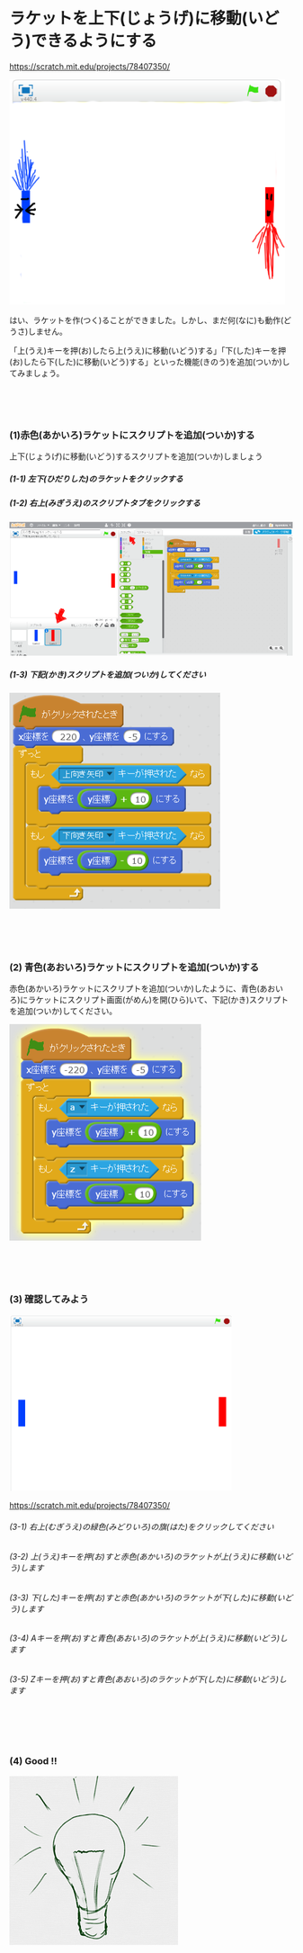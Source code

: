 # ラケットを上下(じょうげ)に移動(いどう)できるようにする

https://scratch.mit.edu/projects/78407350/

![](racket2.png)

はい、ラケットを作(つく)ることができました。しかし、まだ何(なに)も動作(どうさ)しません。

「上(うえ)キーを押(お)したら上(うえ)に移動(いどう)する」「下(した)キーを押(お)したら下(した)に移動(いどう)する」といった機能(きのう)を追加(ついか)してみましょう。


<br>
<br>
<br>

### (1)赤色(あかいろ)ラケットにスクリプトを追加(ついか)する
上下(じょうげ)に移動(いどう)するスクリプトを追加(ついか)しましょう
##### (1-1) 左下(ひだりした)のラケットをクリックする
##### (1-2) 右上(みぎうえ)のスクリプトタブをクリックする
![](create_racket_004a.png)

##### (1-3) 下記(かき)スクリプトを追加(ついか)してください
![](racket_script_001a.png)


<br>
<br>
<br>

### (2) 青色(あおいろ)ラケットにスクリプトを追加(ついか)する
赤色(あかいろ)ラケットにスクリプトを追加(ついか)したように、青色(あおいろ)にラケットにスクリプト画面(がめん)を開(ひら)いて、下記(かき)スクリプトを追加(ついか)してください。

![](racket_script_002a.png)

<br>
<br>
<br>


### (3) 確認してみよう
![](create_racket_005a.png)

https://scratch.mit.edu/projects/78407350/

###### (3-1) 右上(むぎうえ)の緑色(みどりいろ)の旗(はた)をクリックしてください
###### (3-2) 上(うえ)キーを押(お)すと赤色(あかいろ)のラケットが上(うえ)に移動(いどう)します
###### (3-3) 下(した)キーを押(お)すと赤色(あかいろ)のラケットが下(した)に移動(いどう)します
###### (3-4) Aキーを押(お)すと青色(あおいろ)のラケットが上(うえ)に移動(いどう)します
###### (3-5) Zキーを押(お)すと青色(あおいろ)のラケットが下(した)に移動(いどう)します

<br>
<br>
<br>

### (4) Good !!

![](../good.png)


